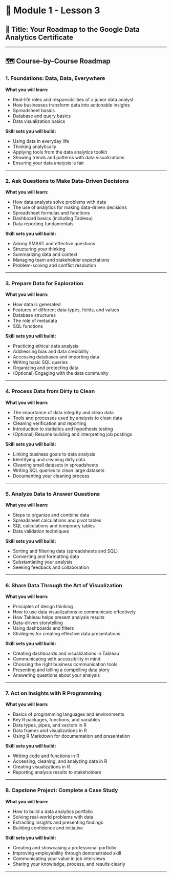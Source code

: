 # 📘 Module 1 - Lesson 3  
## 🎥 Title: Your Roadmap to the Google Data Analytics Certificate

---

## 🗺️ Course-by-Course Roadmap

### 1. Foundations: Data, Data, Everywhere

**What you will learn:**
- Real-life roles and responsibilities of a junior data analyst  
- How businesses transform data into actionable insights  
- Spreadsheet basics  
- Database and query basics  
- Data visualization basics  

**Skill sets you will build:**
- Using data in everyday life  
- Thinking analytically  
- Applying tools from the data analytics toolkit  
- Showing trends and patterns with data visualizations  
- Ensuring your data analysis is fair  

---

### 2. Ask Questions to Make Data-Driven Decisions

**What you will learn:**
- How data analysts solve problems with data  
- The use of analytics for making data-driven decisions  
- Spreadsheet formulas and functions  
- Dashboard basics (including Tableau)  
- Data reporting fundamentals  

**Skill sets you will build:**
- Asking SMART and effective questions  
- Structuring your thinking  
- Summarizing data and context  
- Managing team and stakeholder expectations  
- Problem-solving and conflict resolution  

---

### 3. Prepare Data for Exploration

**What you will learn:**
- How data is generated  
- Features of different data types, fields, and values  
- Database structures  
- The role of metadata  
- SQL functions  

**Skill sets you will build:**
- Practicing ethical data analysis  
- Addressing bias and data credibility  
- Accessing databases and importing data  
- Writing basic SQL queries  
- Organizing and protecting data  
- (Optional) Engaging with the data community  

---

### 4. Process Data from Dirty to Clean

**What you will learn:**
- The importance of data integrity and clean data  
- Tools and processes used by analysts to clean data  
- Cleaning verification and reporting  
- Introduction to statistics and hypothesis testing  
- (Optional) Resume building and interpreting job postings  

**Skill sets you will build:**
- Linking business goals to data analysis  
- Identifying and cleaning dirty data  
- Cleaning small datasets in spreadsheets  
- Writing SQL queries to clean large datasets  
- Documenting your cleaning process  

---

### 5. Analyze Data to Answer Questions

**What you will learn:**
- Steps to organize and combine data  
- Spreadsheet calculations and pivot tables  
- SQL calculations and temporary tables  
- Data validation techniques  

**Skill sets you will build:**
- Sorting and filtering data (spreadsheets and SQL)  
- Converting and formatting data  
- Substantiating your analysis  
- Seeking feedback and collaboration  

---

### 6. Share Data Through the Art of Visualization

**What you will learn:**
- Principles of design thinking  
- How to use data visualizations to communicate effectively  
- How Tableau helps present analysis results  
- Data-driven storytelling  
- Using dashboards and filters  
- Strategies for creating effective data presentations  

**Skill sets you will build:**
- Creating dashboards and visualizations in Tableau  
- Communicating with accessibility in mind  
- Choosing the right business communication tools  
- Presenting and telling a compelling data story  
- Answering questions about your analysis  

---

### 7. Act on Insights with R Programming

**What you will learn:**
- Basics of programming languages and environments  
- Key R packages, functions, and variables  
- Data types, pipes, and vectors in R  
- Data frames and visualizations in R  
- Using R Markdown for documentation and presentation  

**Skill sets you will build:**
- Writing code and functions in R  
- Accessing, cleaning, and analyzing data in R  
- Creating visualizations in R  
- Reporting analysis results to stakeholders  

---

### 8. Capstone Project: Complete a Case Study

**What you will learn:**
- How to build a data analytics portfolio  
- Solving real-world problems with data  
- Extracting insights and presenting findings  
- Building confidence and initiative  

**Skill sets you will build:**
- Creating and showcasing a professional portfolio  
- Improving employability through demonstrated skill  
- Communicating your value in job interviews  
- Sharing your knowledge, process, and results clearly  

---
